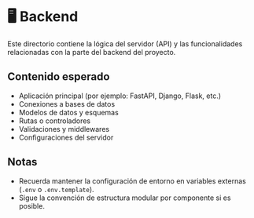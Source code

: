 # 🖥️ Backend

Este directorio contiene la lógica del servidor (API) y las funcionalidades relacionadas con la parte del backend del proyecto.

## Contenido esperado

- Aplicación principal (por ejemplo: FastAPI, Django, Flask, etc.)
- Conexiones a bases de datos
- Modelos de datos y esquemas
- Rutas o controladores
- Validaciones y middlewares
- Configuraciones del servidor

## Notas

- Recuerda mantener la configuración de entorno en variables externas (`.env` o `.env.template`).
- Sigue la convención de estructura modular por componente si es posible.
